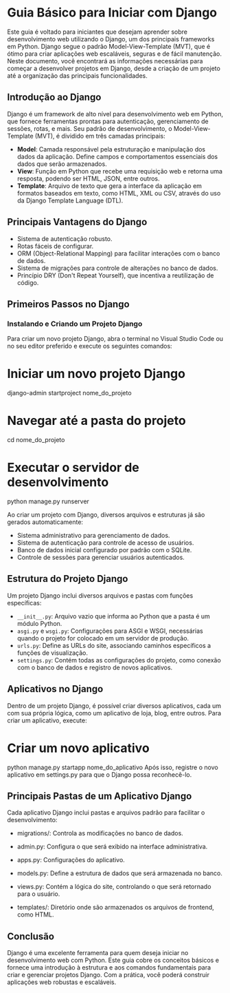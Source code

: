 # Guia Básico para Iniciar com Django

Este guia é voltado para iniciantes que desejam aprender sobre desenvolvimento web utilizando o Django, um dos principais frameworks em Python. Django segue o padrão Model-View-Template (MVT), que é ótimo para criar aplicações web escaláveis, seguras e de fácil manutenção. Neste documento, você encontrará as informações necessárias para começar a desenvolver projetos em Django, desde a criação de um projeto até a organização das principais funcionalidades.

## Introdução ao Django

Django é um framework de alto nível para desenvolvimento web em Python, que fornece ferramentas prontas para autenticação, gerenciamento de sessões, rotas, e mais. Seu padrão de desenvolvimento, o Model-View-Template (MVT), é dividido em três camadas principais:

- **Model**: Camada responsável pela estruturação e manipulação dos dados da aplicação. Define campos e comportamentos essenciais dos dados que serão armazenados.
- **View**: Função em Python que recebe uma requisição web e retorna uma resposta, podendo ser HTML, JSON, entre outros.
- **Template**: Arquivo de texto que gera a interface da aplicação em formatos baseados em texto, como HTML, XML ou CSV, através do uso da Django Template Language (DTL).

## Principais Vantagens do Django

- Sistema de autenticação robusto.
- Rotas fáceis de configurar.
- ORM (Object-Relational Mapping) para facilitar interações com o banco de dados.
- Sistema de migrações para controle de alterações no banco de dados.
- Princípio DRY (Don't Repeat Yourself), que incentiva a reutilização de código.

## Primeiros Passos no Django

### Instalando e Criando um Projeto Django

Para criar um novo projeto Django, abra o terminal no Visual Studio Code ou no seu editor preferido e execute os seguintes comandos:

# Iniciar um novo projeto Django
django-admin startproject nome_do_projeto

# Navegar até a pasta do projeto
cd nome_do_projeto

# Executar o servidor de desenvolvimento
python manage.py runserver

Ao criar um projeto com Django, diversos arquivos e estruturas já são gerados automaticamente:

- Sistema administrativo para gerenciamento de dados.
- Sistema de autenticação para controle de acesso de usuários.
- Banco de dados inicial configurado por padrão com o SQLite.
- Controle de sessões para gerenciar usuários autenticados.

## Estrutura do Projeto Django

Um projeto Django inclui diversos arquivos e pastas com funções específicas:

- `__init__.py`: Arquivo vazio que informa ao Python que a pasta é um módulo Python.
- `asgi.py` e `wsgi.py`: Configurações para ASGI e WSGI, necessárias quando o projeto for colocado em um servidor de produção.
- `urls.py`: Define as URLs do site, associando caminhos específicos a funções de visualização.
- `settings.py`: Contém todas as configurações do projeto, como conexão com o banco de dados e registro de novos aplicativos.

## Aplicativos no Django

Dentro de um projeto Django, é possível criar diversos aplicativos, cada um com sua própria lógica, como um aplicativo de loja, blog, entre outros. Para criar um aplicativo, execute:
# Criar um novo aplicativo
python manage.py startapp nome_do_aplicativo
Após isso, registre o novo aplicativo em settings.py para que o Django possa reconhecê-lo.

## Principais Pastas de um Aplicativo Django
Cada aplicativo Django inclui pastas e arquivos padrão para facilitar o desenvolvimento:

- migrations/: Controla as modificações no banco de dados.

- admin.py: Configura o que será exibido na interface administrativa.

- apps.py: Configurações do aplicativo.

- models.py: Define a estrutura de dados que será armazenada no banco.

- views.py: Contém a lógica do site, controlando o que será retornado para o usuário.

- templates/: Diretório onde são armazenados os arquivos de frontend, como HTML.

## Conclusão

Django é uma excelente ferramenta para quem deseja iniciar no desenvolvimento web com Python. Este guia cobre os conceitos básicos e fornece uma introdução à estrutura e aos comandos fundamentais para criar e gerenciar projetos Django. Com a prática, você poderá construir aplicações web robustas e escaláveis.

